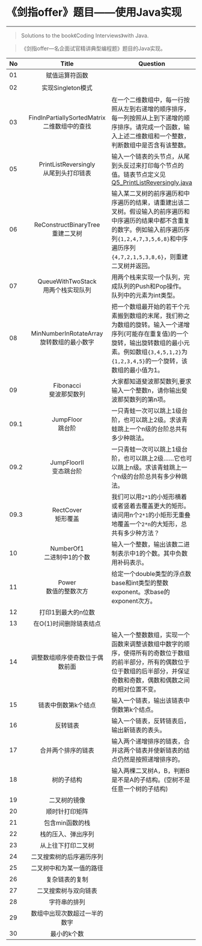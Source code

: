 # 《剑指offer》题目——使用Java实现
***
> Solutions to the book《Coding Interviews》with Java.

>《剑指offer—名企面试官精讲典型编程题》题目的Java实现。

| No | Title | Question | Solution |
|:--------|:--------:|--------|:--------:|
|01|赋值运算符函数||:no_entry:|
|02|实现Singleton模式||:no_entry:|
|03|FindInPartiallySortedMatrix<br>二维数组中的查找|在一个二维数组中，每一行按照从左到右递增的顺序排序，每一列按照从上到下递增的顺序排序。请完成一个函数，输入上述二维数组和一个整数，判断数组中是否含有该整数。|[Q3_FindMatrix.java](Q3_FindMatrix.java)|
|05|PrintListReversingly<br>从尾到头打印链表|输入一个链表的头节点，从尾到头反过来打印每个节点的值。链表节点定义见[Q5_PrintListReversingly.java](Q5_PrintListReversingly.java)|[Q5_PrintListReversingly.java](Q5_PrintListReversingly.java)|
|06|ReConstructBinaryTree<br>重建二叉树|输入某二叉树的前序遍历和中序遍历的结果，请重建出该二叉树。假设输入的前序遍历和中序遍历的结果中都不含重复的数字。例如输入前序遍历序列`{1,2,4,7,3,5,6,8}`和中序遍历序列`{4,7,2,1,5,3,8,6}`，则重建二叉树并返回。|[Q6_ReConstructBinaryTree.java](Q6_ReConstructBinaryTree.java)|
|07|QueueWithTwoStack<br>用两个栈实现队列|用两个栈来实现一个队列，完成队列的Push和Pop操作。 队列中的元素为int类型。|[Q7_QueueWithTwoStack.java](Q7_QueueWithTwoStack.java)|
|08|MinNumberInRotateArray<br>旋转数组的最小数字|把一个数组最开始的若干个元素搬到数组的末尾，我们称之为数组的旋转。输入一个递增序列(可能存在重复值)的一个旋转，输出旋转数组的最小元素。例如数组`{3,4,5,1,2}`为`{1,2,3,4,5}`的一个旋转，该数组的最小值为1。|[Q8_MinNumberInRotateArray.java](Q8_MinNumberInRotateArray.java)|
|09|Fibonacci<br>斐波那契数列|大家都知道斐波那契数列,要求输入一个整数n，请你输出斐波那契数列的第n项。|[Q9_Fibonacci.java](Q9_Fibonacci.java)|
|09.1|JumpFloor<br>跳台阶|一只青蛙一次可以跳上1级台阶，也可以跳上2级。求该青蛙跳上一个n级的台阶总共有多少种跳法。|[Q9.1_JumpFloor.java](Q9.1_JumpFloor.java)|
|09.2|JumpFloorII<br>变态跳台阶|一只青蛙一次可以跳上1级台阶，也可以跳上2级……它也可以跳上n级。求该青蛙跳上一个n级的台阶总共有多少种跳法。|[Q9.2_JumpFloorII.java](Q9.2_JumpFloorII.java)|
|09.3|RectCover<br>矩形覆盖|我们可以用`2*1`的小矩形横着或者竖着去覆盖更大的矩形。请问用n个`2*1`的小矩形无重叠地覆盖一个`2*n`的大矩形，总共有多少种方法？|[Q9.3_RectCover.java](Q9.3_RectCover.java)|
|10|NumberOf1<br>二进制中1的个数|输入一个整数，输出该数二进制表示中1的个数。其中负数用补码表示。|[Q10_NumberOf1.java](Q10_NumberOf1.java)|
|11|Power<br>数值的整数次方|给定一个double类型的浮点数base和int类型的整数exponent。求base的exponent次方。|[Q11_Power.java](Q11_Power.java)|
|12|打印1到最大的n位数||:flags:|
|13|在O(1)时间删除链表结点||:flags:|
|14|调整数组顺序使奇数位于偶数前面|输入一个整数数组，实现一个函数来调整该数组中数字的顺序，使得所有的奇数位于数组的前半部分，所有的偶数位于位于数组的后半部分，并保证奇数和奇数，偶数和偶数之间的相对位置不变。|[Q14_ReOrderArray.java](Q14_ReOrderArray.java)|
|15|链表中倒数第k个结点|输入一个链表，输出该链表中倒数第k个结点。|[Q15_FindKthToTail.java](Q15_FindKthToTail.java)|
|16|反转链表|输入一个链表，反转链表后，输出新链表的表头。|[Q16_ReverseList.java](Q16_ReverseList.java)|
|17|合并两个排序的链表|输入两个递增排序的链表，合并这两个链表并使新链表的结点仍然是按照递增排序的。|[Q17_MergeSortedLists.java](Q17_MergeSortedLists.java)<br>[Q17_MergeSortedLists_Recursive.java](Q17_MergeSortedLists_Recursive.java)|
|18|树的子结构|输入两棵二叉树A，B，判断B是不是A的子结构。(空树不是任意一个树的子结构)|[Q18_SubstructureInTree.java](Q18_SubstructureInTree.java)|
|19|二叉树的镜像||:soon:|
|20|顺时针打印矩阵||:soon:|
|21|包含min函数的栈||:soon:|
|22|栈的压入、弹出序列||:soon:|
|23|从上往下打印二叉树||:soon:|
|24|二叉搜索树的后序遍历序列||:soon:|
|25|二叉树中和为某一值的路径||:soon:|
|26|复杂链表的复制||:soon:|
|27|二叉搜索树与双向链表||:soon:|
|28|字符串的排列||:soon:|
|29|数组中出现次数超过一半的数字||:soon:|
|30|最小的k个数||:soon:|
